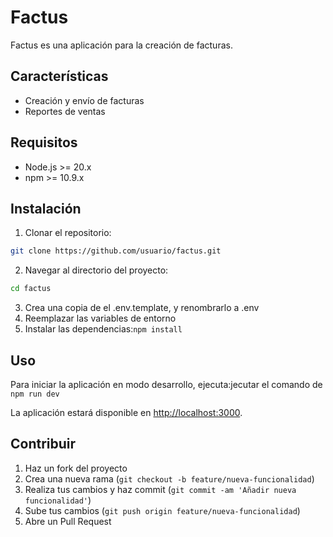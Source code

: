 # Factus

Factus es una aplicación para la creación de facturas.

## Características

- Creación y envío de facturas
- Reportes de ventas

## Requisitos

- Node.js >= 20.x
- npm >= 10.9.x

## Instalación

1. Clonar el repositorio:

```sh
git clone https://github.com/usuario/factus.git
```

2. Navegar al directorio del proyecto:

```sh
cd factus
```

3. Crea una copia de el .env.template, y renombrarlo a .env
4. Reemplazar las variables de entorno
5. Instalar las dependencias:`npm install`

## Uso

Para iniciar la aplicación en modo desarrollo, ejecuta:jecutar el comando de `npm run dev`

La aplicación estará disponible en [http://localhost:3000](http://localhost:3000).

## Contribuir

1. Haz un fork del proyecto
2. Crea una nueva rama (`git checkout -b feature/nueva-funcionalidad`)
3. Realiza tus cambios y haz commit (`git commit -am 'Añadir nueva funcionalidad'`)
4. Sube tus cambios (`git push origin feature/nueva-funcionalidad`)
5. Abre un Pull Request
